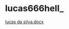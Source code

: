 # lucas666hell_
[lucas da silva.docx](https://github.com/lucas666hell/lucas666hell_/files/15326803/lucas.da.silva.docx)
